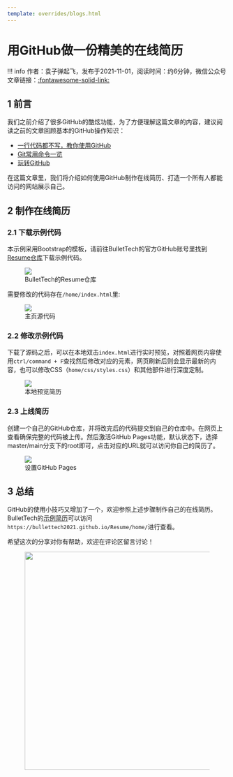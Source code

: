 ```yaml
---
template: overrides/blogs.html
---
```


# 用GitHub做一份精美的在线简历

!!! info
    作者：袁子弹起飞，发布于2021-11-01，阅读时间：约6分钟，微信公众号文章链接：[:fontawesome-solid-link:](https://mp.weixin.qq.com/s/Ns0YXYQBEZbUJEJyX21L0w)

## 1 前言

我们之前介绍了很多GitHub的酷炫功能，为了方便理解这篇文章的内容，建议阅读之前的文章回顾基本的GitHub操作知识：

- [一行代码都不写，教你使用GitHub](https://mp.weixin.qq.com/s?__biz=MzI4Mjk3NzgxOQ==&mid=2247484191&idx=1&sn=73a2aae2e46b2a836729c636b937f2ef&chksm=eb90f06bdce7797d71dee815e283559f05d0db8dcab9c6430c856a8da05aa79617a9c0eee39f&token=150554771&lang=zh_CN#rd)
- [Git常用命令一览](https://mp.weixin.qq.com/s?__biz=MzI4Mjk3NzgxOQ==&mid=2247484312&idx=1&sn=420520ba2de61eedb13569b8cb03b0c6&chksm=eb90f0ecdce779fae14099e90400637b801dd4689372c466c033c36ce0c9dd55e9ec8deb10bb&token=2142567738&lang=zh_CN#rd)
- [玩转GitHub](https://mp.weixin.qq.com/s?__biz=MzI4Mjk3NzgxOQ==&mid=2247484626&idx=1&sn=bcd9360a407ae2dde75e0ae5acd0cb16&chksm=eb90f7a6dce77eb0e8b97d3ef36195f91836fc83e897d44853f2424332af13dafc2a07ff53a0&token=78049789&lang=zh_CN#rd)

在这篇文章里，我们将介绍如何使用GitHub制作在线简历、打造一个所有人都能访问的网站展示自己。

## 2 制作在线简历

### 2.1 下载示例代码

本示例采用Bootstrap的模板，请前往BulletTech的官方GitHub账号里找到[Resume仓库](https://github.com/BulletTech2021/Resume 'BulletTech的Resume示例代码')下载示例代码。

<figure>
  <img src="https://cdn.jsdelivr.net/gh/BulletTech2021/Pics/img/Resume仓库.png"  />
  <figcaption>BulletTech的Resume仓库</figcaption>
</figure>

需要修改的代码存在`/home/index.html`里:

<figure>
  <img src="https://cdn.jsdelivr.net/gh/BulletTech2021/Pics/img/home源代码.png"  />
  <figcaption>主页源代码</figcaption>
</figure>


### 2.2 修改示例代码

下载了源码之后，可以在本地双击`index.html`进行实时预览，对照着网页内容使用`ctrl/command + F`查找然后修改对应的元素，网页刷新后则会显示最新的内容，也可以修改CSS（`home/css/styles.css`）和其他部件进行深度定制。

<figure>
  <img src="https://cdn.jsdelivr.net/gh/BulletTech2021/Pics/img/Resume.png"  />
  <figcaption>本地预览简历</figcaption>
</figure>

### 2.3 上线简历

创建一个自己的GitHub仓库，并将改完后的代码提交到自己的仓库中。在网页上查看确保完整的代码被上传。然后激活GitHub Pages功能，默认状态下，选择master/main分支下的root即可，点击对应的URL就可以访问你自己的简历了。

<figure>
  <img src="https://cdn.jsdelivr.net/gh/BulletTech2021/Pics/img/GitHub_Pages.png"  />
  <figcaption>设置GitHub Pages</figcaption>
</figure>

## 3 总结

GitHub的使用小技巧又增加了一个，欢迎参照上述步骤制作自己的在线简历。BulletTech的[示例简历](https://bullettech2021.github.io/Resume/home/ 'BulletTech示例简历')可以访问`https://bullettech2021.github.io/Resume/home/`进行查看。

希望这次的分享对你有帮助，欢迎在评论区留言讨论！

<figure>
  <img src="https://cdn.jsdelivr.net/gh/BulletTech2021/Pics/2021-6-14/1623639526512-1080P%20(Full%20HD)%20-%20Tail%20Pic.png" width="500" />
</figure>
